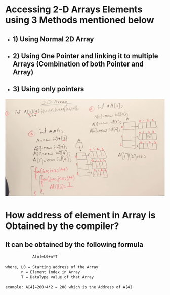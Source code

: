  # **Accessing 2-D Arrays Elements** using 3 Methods mentioned below
 - ## 1) Using Normal 2D Array
 - ## 2) Using One Pointer and linking it to multiple Arrays (Combination of both Pointer and Array)
 - ## 3) Using only pointers

 <img src="accessing_2d_array.png" width="600">

 # How address of element in Array is Obtained by the compiler?
 ## It can be obtained by the following formula

                A[n]=L0+n*T

    where, L0 = Starting address of the Array
           n = Element Index in Array
           T = DataType value of that Array

    example: A[4]=200+4*2 = 208 which is the Address of A[4]
